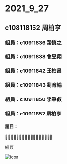 # 2021_9_27

## c108118152 周柏亨

### 組員：c10911836 葉慎之
### 組員：c10911838 曾昱翔
### 組員：c10911842 王柏昌
### 組員：c10911843 劉育綸
### 組員：c10911850 李秉叡
### 組員：c10911852 周柏亨

#### 題目：

🐧:penguin::penguin::penguin::penguin::penguin::penguin::penguin::penguin::penguin::penguin::penguin::penguin::penguin::penguin::penguin::penguin:

[網頁](https://www.youtube.com/channel/UCZtw2JwUOVzWhYs0VSnqtBw)

![icon](https://yt3.ggpht.com/ytc/AKedOLSl-NlRadhQyTQK60D09GuY3NuWqQ984S4jGfnO=s88-c-k-c0x00ffffff-no-rj "my YT channel")

